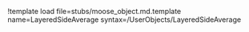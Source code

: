 !template load file=stubs/moose_object.md.template name=LayeredSideAverage syntax=/UserObjects/LayeredSideAverage